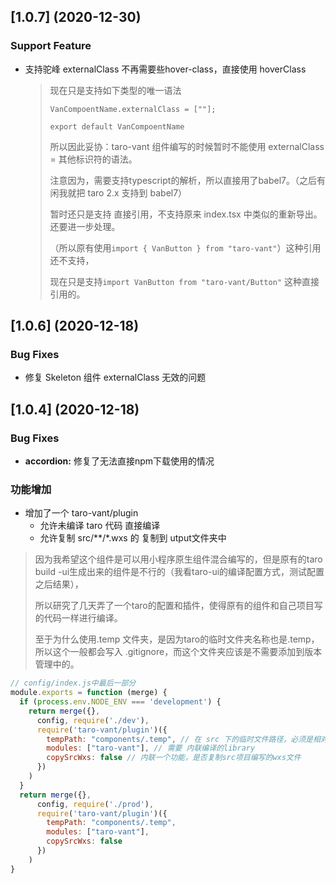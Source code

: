## [1.0.7] (2020-12-30)

### Support Feature

- 支持驼峰 externalClass 不再需要些hover-class，直接使用 hoverClass
  > 现在只是支持如下类型的唯一语法
  >
  > ```tsx
  > VanCompoentName.externalClass = [""];
  >
  > export default VanCompoentName
  > ```
  >
  > 所以因此妥协：taro-vant 组件编写的时候暂时不能使用 externalClass = 其他标识符的语法。
  >
  > 注意因为，需要支持typescript的解析，所以直接用了babel7。（之后有闲我就把 taro 2.x 支持到 babel7）
  >
  > 暂时还只是支持 直接引用，不支持原来 index.tsx 中类似的重新导出。还要进一步处理。
  >
  >（所以原有使用`import { VanButton } from "taro-vant"`）这种引用还不支持，
  >
  > 现在只是支持`import VanButton from "taro-vant/Button"` 这种直接引用的。

## [1.0.6] (2020-12-18)

### Bug Fixes

- 修复 Skeleton 组件 externalClass 无效的问题


## [1.0.4] (2020-12-18)

### Bug Fixes

- **accordion:** 修复了无法直接npm下载使用的情况

### 功能增加
- 增加了一个 taro-vant/plugin
  - 允许未编译 taro 代码 直接编译
  - 允许复制 src/**/*.wxs 的 复制到 utput文件夹中

> 因为我希望这个组件是可以用小程序原生组件混合编写的，但是原有的taro build -ui生成出来的组件是不行的（我看taro-ui的编译配置方式，测试配置之后结果），
>
> 所以研究了几天弄了一个taro的配置和插件，使得原有的组件和自己项目写的代码一样进行编译。
>
> 至于为什么使用.temp 文件夹，是因为taro的临时文件夹名称也是.temp，所以这个一般都会写入 .gitignore，而这个文件夹应该是不需要添加到版本管理中的。

```js
// config/index.js中最后一部分
module.exports = function (merge) {
  if (process.env.NODE_ENV === 'development') {
    return merge({},
      config, require('./dev'),
      require('taro-vant/plugin')({
        tempPath: "components/.temp", // 在 src 下的临时文件路径，必须是相对路径 如 components/.temp => src/components/.temp
        modules: ["taro-vant"], // 需要 内联编译的library
        copySrcWxs: false // 内联一个功能，是否复制src项目编写的wxs文件
      })
    )
  }
  return merge({},
      config, require('./prod'),
      require('taro-vant/plugin')({
        tempPath: "components/.temp",
        modules: ["taro-vant"],
        copySrcWxs: false
      })
    )
}
```

